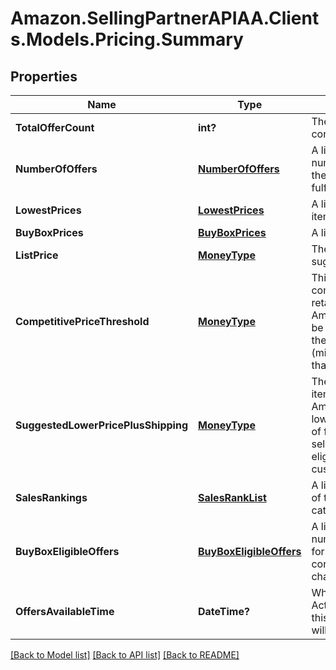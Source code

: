 # Amazon.SellingPartnerAPIAA.Clients.Models.Pricing.Summary
## Properties

Name | Type | Description | Notes
------------ | ------------- | ------------- | -------------
**TotalOfferCount** | **int?** | The number of unique offers contained in NumberOfOffers. | 
**NumberOfOffers** | [**NumberOfOffers**](NumberOfOffers.md) | A list that contains the total number of offers for the item for the given conditions and fulfillment channels. | [optional] 
**LowestPrices** | [**LowestPrices**](LowestPrices.md) | A list of the lowest prices for the item. | [optional] 
**BuyBoxPrices** | [**BuyBoxPrices**](BuyBoxPrices.md) | A list of item prices. | [optional] 
**ListPrice** | [**MoneyType**](MoneyType.md) | The list price of the item as suggested by the manufacturer. | [optional] 
**CompetitivePriceThreshold** | [**MoneyType**](MoneyType.md) | This price is based on competitive prices from other retailers (excluding other Amazon sellers). The offer may be ineligible for the Buy Box if the seller&#39;s price + shipping (minus Amazon Points) is greater than this competitive price. | [optional] 
**SuggestedLowerPricePlusShipping** | [**MoneyType**](MoneyType.md) | The suggested lower price of the item, including shipping and Amazon Points. The suggested lower price is based on a range of factors, including historical selling prices, recent Buy Box-eligible prices, and input from customers for your products. | [optional] 
**SalesRankings** | [**SalesRankList**](SalesRankList.md) | A list that contains the sales rank of the item in the given product categories. | [optional] 
**BuyBoxEligibleOffers** | [**BuyBoxEligibleOffers**](BuyBoxEligibleOffers.md) | A list that contains the total number of offers that are eligible for the Buy Box for the given conditions and fulfillment channels. | [optional] 
**OffersAvailableTime** | **DateTime?** | When the status is ActiveButTooSoonForProcessing, this is the time when the offers will be available for processing. | [optional] 

[[Back to Model list]](../README.md#documentation-for-models) [[Back to API list]](../README.md#documentation-for-api-endpoints) [[Back to README]](../README.md)

